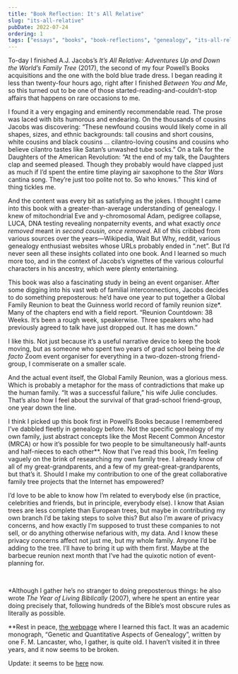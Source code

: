 ```yaml
---
title: "Book Reflection: It's All Relative"
slug: "its-all-relative"
pubDate: 2022-07-24
ordering: 1
tags: ["essays", "books", "book-reflections", "genealogy", "its-all-relative", "powells-books"]
---
```


<span class="small-caps">To-day I finished</span> A.J. Jacobs’s _It’s All Relative: Adventures Up and Down the World’s Family Tree_ (2017), the second of my four Powell’s Books acquisitions and the one with the bold blue trade dress. I began reading it less than twenty-four hours ago, right after I finished _Between You and Me_, so this turned out to be one of those started-reading-and-couldn’t-stop affairs that happens on rare occasions to me.

I found it a very engaging and eminently recommendable read. The prose was laced with bits humorous and endearing. On the thousands of cousins Jacobs was discovering: “These newfound cousins would likely come in all shapes, sizes, and ethnic backgrounds: tall cousins and short cousins, white cousins and black cousins ... cilantro-loving cousins and cousins who believe cilantro tastes like Satan’s unwashed tube socks.” On a talk for the Daughters of the American Revolution: “At the end of my talk, the Daughters clap and seemed pleased. Though they probably would have clapped just as much if I’d spent the entire time playing air saxophone to the _Star Wars_ cantina song. They’re just too polite not to. So who knows.” This kind of thing tickles me.

And the content was every bit as satisfying as the jokes. I thought I came into this book with a greater-than-average understanding of genealogy. I knew of mitochondrial Eve and y-chromosomal Adam, pedigree collapse, LUCA, DNA testing revealing nonpaternity events, and what exactly _once removed_ meant in _second cousin, once removed_. All of this cribbed from various sources over the years—Wikipedia, Wait But Why, reddit, various genealogy enthusiast websites whose URLs probably ended in “.net”. But I’d never seen all these insights collated into one book. And I learned so much more too, and in the context of Jacobs’s vignettes of the various colourful characters in his ancestry, which were plenty entertaining.

This book was also a fascinating study in being an event organiser. After some digging into his vast web of familial interconnections, Jacobs decides to do something preposterous: he’d have one year to put together a Global Family Reunion to beat the Guinness world record of family reunion size*. Many of the chapters end with a field report. “Reunion Countdown: 38 Weeks. It’s been a rough week, speakerwise. Three speakers who had previously agreed to talk have just dropped out. It has me down.”

I like this. Not just because it’s a useful narrative device to keep the book moving, but as someone who spent two years of grad school being the _de facto_ Zoom event organiser for everything in a two-dozen-strong friend-group, I commiserate on a smaller scale.

And the actual event itself, the Global Family Reunion, was a glorious mess. Which is probably a metaphor for the mass of contradictions that make up the human family. “It was a successful failure,” his wife Julie concludes. That’s also how I feel about the survival of that grad-school friend-group, one year down the line.

I think I picked up this book first in Powell’s Books because I remembered I’ve dabbled fleetly in genealogy before. Not the specific genealogy of my own family, just abstract concepts like the Most Recent Common Ancestor (MRCA) or how it’s possible for two people to be simultaneously half-aunts and half-nieces to each other**. Now that I’ve read this book, I’m feeling vaguely on the brink of researching my own family tree. I already know of all of my great-grandparents, and a few of my great-great-grandparents, but that’s it. Should I make my contribution to one of the great collaborative family tree projects that the Internet has empowered?

I’d love to be able to know how I’m related to everybody else (in practice, celebrities and friends, but in principle, everybody else). I know that Asian trees are less complete than European trees, but maybe in contributing my own branch I’d be taking steps to solve this? But also I’m aware of privacy concerns, and how exactly I’m supposed to trust these companies to not sell, or do anything otherwise nefarious with, my data. And I know these privacy concerns affect not just me, but my whole family. Anyone I’d be adding to the tree. I’ll have to bring it up with them first. Maybe at the barbecue reunion next month that I’ve had the quixotic notion of event-planning for.

<br />

*Although I gather he’s no stranger to doing preposterous things: he also wrote _The Year of Living Biblically_ (2007), where he spent an entire year doing precisely that, following hundreds of the Bible’s most obscure rules as literally as possible.

**Rest in peace, [the webpage](http://www.genetic-genealogy.co.uk/Toc115570138.html) where I learned this fact. It was an academic monograph, “Genetic and Quantitative Aspects of Genealogy”, written by one F. M. Lancaster, who, I gather, is quite old. I haven’t visited it in three years, and it now seems to be broken.

Update: it seems to be [here](https://www.lancasterhunt.co.uk/genetics/index.html) now.